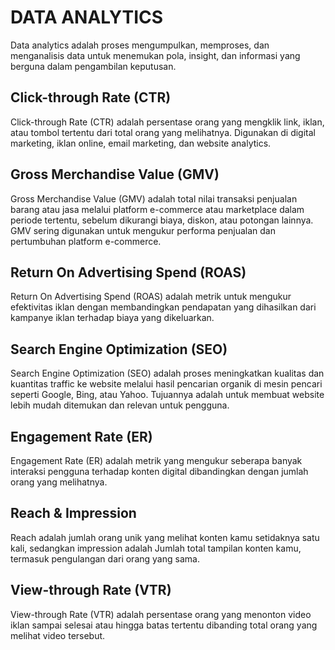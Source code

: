 # DATA ANALYTICS

Data analytics adalah proses mengumpulkan, memproses, dan menganalisis data untuk menemukan pola, insight, dan informasi yang berguna dalam pengambilan keputusan.

## Click-through Rate (CTR)

Click-through Rate (CTR) adalah persentase orang yang mengklik link, iklan, atau tombol tertentu dari total orang yang melihatnya. Digunakan di digital marketing, iklan online, email marketing, dan website analytics.

## Gross Merchandise Value (GMV)

Gross Merchandise Value (GMV) adalah total nilai transaksi penjualan barang atau jasa melalui platform e-commerce atau marketplace dalam periode tertentu, sebelum dikurangi biaya, diskon, atau potongan lainnya. GMV sering digunakan untuk mengukur performa penjualan dan pertumbuhan platform e-commerce.

## Return On Advertising Spend (ROAS)

Return On Advertising Spend (ROAS) adalah metrik untuk mengukur efektivitas iklan dengan membandingkan pendapatan yang dihasilkan dari kampanye iklan terhadap biaya yang dikeluarkan.

## Search Engine Optimization (SEO)

Search Engine Optimization (SEO) adalah proses meningkatkan kualitas dan kuantitas traffic ke website melalui hasil pencarian organik di mesin pencari seperti Google, Bing, atau Yahoo. Tujuannya adalah untuk membuat website lebih mudah ditemukan dan relevan untuk pengguna.

## Engagement Rate (ER)

Engagement Rate (ER) adalah metrik yang mengukur seberapa banyak interaksi pengguna terhadap konten digital dibandingkan dengan jumlah orang yang melihatnya.

## Reach & Impression

Reach adalah jumlah orang unik yang melihat konten kamu setidaknya satu kali, sedangkan impression adalah Jumlah total tampilan konten kamu, termasuk pengulangan dari orang yang sama.

## View-through Rate (VTR)

View-through Rate (VTR) adalah persentase orang yang menonton video iklan sampai selesai atau hingga batas tertentu dibanding total orang yang melihat video tersebut.